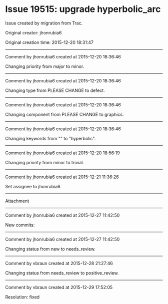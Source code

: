 # Issue 19515: upgrade hyperbolic_arc

Issue created by migration from Trac.

Original creator: jhonrubia6

Original creation time: 2015-12-20 18:31:47




---

Comment by jhonrubia6 created at 2015-12-20 18:36:46

Changing priority from major to minor.


---

Comment by jhonrubia6 created at 2015-12-20 18:36:46

Changing type from PLEASE CHANGE to defect.


---

Comment by jhonrubia6 created at 2015-12-20 18:36:46

Changing component from PLEASE CHANGE to graphics.


---

Comment by jhonrubia6 created at 2015-12-20 18:36:46

Changing keywords from "" to "hyperbolic".


---

Comment by jhonrubia6 created at 2015-12-20 18:56:19

Changing priority from minor to trivial.


---

Comment by jhonrubia6 created at 2015-12-21 11:36:26

Set assignee to jhonrubia6.


---

Attachment


---

Comment by jhonrubia6 created at 2015-12-27 11:42:50

New commits:


---

Comment by jhonrubia6 created at 2015-12-27 11:42:50

Changing status from new to needs_review.


---

Comment by vbraun created at 2015-12-28 21:27:46

Changing status from needs_review to positive_review.


---

Comment by vbraun created at 2015-12-29 17:52:05

Resolution: fixed

